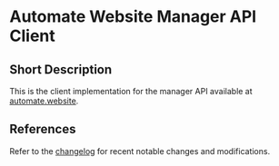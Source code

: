 # Automate Website Manager API Client
## Short Description
This is the client implementation for the manager API available at [automate.website].

## References
Refer to the [changelog] for recent notable changes and modifications.

[automate.website]: https://automate.website
[changelog]: CHANGELOG.md
